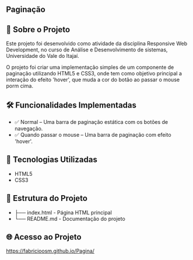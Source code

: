 ## Paginação
## 📌 Sobre o Projeto
Este projeto foi desenvolvido como atividade da disciplina Responsive Web Development, no curso de Análise e Desenvolvimento de sistemas, Universidade do Vale do Itajaí.

O projeto foi criar uma implementação simples de um componente de paginação utilizando HTML5 e CSS3, onde tem como objetivo principal a interação do efeito 'hover', que muda a cor do botão ao passar o mouse porm cima. 

## 🛠️ Funcionalidades Implementadas
- ✅ Normal – Uma barra de paginação estática com os botões de navegação.
- ✅ Quando passar o mouse – Uma barra de paginação com efeito 'hover'.
  
## 🧩 Tecnologias Utilizadas
- HTML5
- CSS3
  
## 🚀 Estrutura do Projeto
- ├── index.html - Página HTML principal
- └── README.md - Documentação do projeto
  
## 🌐 Acesso ao Projeto
https://fabricioosm.github.io/Pagina/
